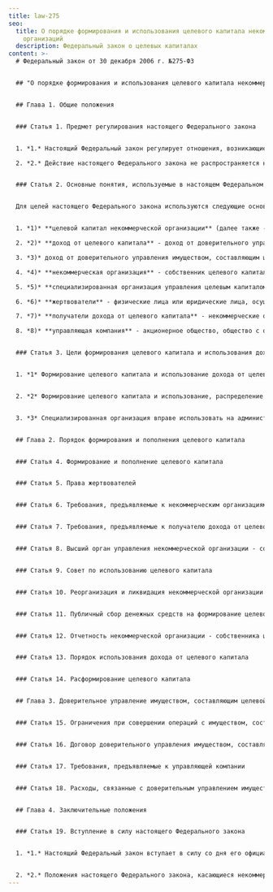 ```yaml
---
title: law-275
seo:
  title: О порядке формирования и использования целевого капитала некоммерческих
    организаций
  description: Федеральный закон о целевых капиталах
content: >-
  # Федеральный закон от 30 декабря 2006 г. №275-ФЗ 


  ## "О порядке формирования и использования целевого капитала некоммерческих организаций"


  ## Глава 1. Общие положения


  ### Статья 1. Предмет регулирования настоящего Федерального закона


  1. *1.* Настоящий Федеральный закон регулирует отношения, возникающие при формировании, пополнении и расформировании целевого капитала некоммерческих организаций, при доверительном управлении имуществом, составляющим целевой капитал некоммерческих организаций, при использовании доходов, полученных от доверительного управления имуществом, составляющим целевой капитал некоммерческих организаций, а также определяет особенности правового положения некоммерческих организаций, формирующих целевой капитал. Особенности формирования целевого капитала некоммерческих организаций за счет бюджетных средств и особенности доверительного управления им в этом случае могут устанавливаться иными федеральными законами.

  2. *2.* Действие настоящего Федерального закона не распространяется на отношения, связанные с получением некоммерческими организациями пожертвований, а также с приносящей доход деятельностью некоммерческих организаций, если некоммерческие организации не формируют целевой капитал.


  ### Статья 2. Основные понятия, используемые в настоящем Федеральном законе


  Для целей настоящего Федерального закона используются следующие основные понятия:


  1. *1)* **целевой капитал некоммерческой организации** (далее также - целевой капитал) - часть имущества некоммерческой организации, которая формируется и пополняется за счет пожертвований, внесенных в порядке и в целях, которые предусмотрены настоящим Федеральным законом, и (или) за счет имущества, полученного по завещанию, а также за счет неиспользованного дохода от доверительного управления указанным имуществом и передана некоммерческой организацией в доверительное управление управляющей компании в целях получения дохода, используемого для финансирования уставной деятельности такой некоммерческой организации или иных некоммерческих организаций, в порядке, установленном настоящим Федеральным законом;

  2. *2)* **доход от целевого капитала** - доход от доверительного управления имуществом, составляющим целевой капитал, а также часть имущества, составляющего целевой капитал, определяемая в соответствии с настоящим Федеральным законом, которые передаются получателям дохода от целевого капитала;

  3. *3)* доход от доверительного управления имуществом, составляющим целевой капитал, - сумма, определяемая как увеличение стоимости чистых активов в результате доверительного управления имуществом, составляющим целевой капитал, за отчетный период;

  4. *4)* **некоммерческая организация** - собственник целевого капитала - некоммерческая организация, созданная в организационно-правовой форме фонда, автономной некоммерческой организации, общественной организации, общественного фонда или религиозной организации;

  5. *5)* **специализированная организация управления целевым капиталом** (далее - специализированная организация) - некоммерческая организация - собственник целевого капитала, созданная в организационно-правовой форме фонда исключительно для формирования целевого капитала, использования, распределения дохода от целевого капитала в пользу иных получателей дохода от целевого капитала в порядке, предусмотренном настоящим Федеральным законом;

  6. *6)* **жертвователи** - физические лица или юридические лица, осуществляющие пожертвования некоммерческим организациям, предусмотренным настоящим Федеральным законом, на формирование или пополнение целевого капитала посредством передачи в собственность некоммерческих организаций денежных средств, ценных бумаг, недвижимого имущества;

  7. *7)* **получатели дохода от целевого капитала** - некоммерческие организации, за исключением государственных корпораций, политических партий и общественных движений. Получателем дохода от целевого капитала некоммерческой организации - собственника целевого капитала, не являющейся специализированной организацией, является только данная некоммерческая организация;

  8. *8)* **управляющая компания** - акционерное общество, общество с ограниченной (дополнительной) ответственностью, созданные в соответствии с законодательством Российской Федерации и имеющие лицензию на осуществление деятельности по управлению ценными бумагами или лицензию на осуществление деятельности по управлению инвестиционными фондами, паевыми инвестиционными фондами и негосударственными пенсионными фондами.


  ### Статья 3. Цели формирования целевого капитала и использования дохода от целевого капитала


  1. *1* Формирование целевого капитала и использование дохода от целевого капитала могут осуществляться в целях использования в сфере образования, науки, здравоохранения, культуры, физической культуры и спорта (за исключением профессионального спорта), искусства, архивного дела, социальной помощи (поддержки), охраны окружающей среды, оказания гражданам бесплатной юридической помощи и осуществления их правового просвещения, функционирования общероссийского обязательного общедоступного телеканала общественного телевидения, а также в целях, предусмотренных Федеральным законом от 11 августа 1995 года N 135-ФЗ "О благотворительной деятельности и добровольчестве (волонтерстве)".


  2. *2* Формирование целевого капитала и использование, распределение дохода от целевого капитала на иные цели, за исключением предусмотренных настоящей статьей целей, не допускаются.


  3. *3* Специализированная организация вправе использовать на административно-управленческие расходы, связанные с формированием и пополнением целевого капитала, с осуществлением деятельности, финансируемой за счет дохода от целевого капитала, не более 15 процентов суммы дохода от доверительного управления имуществом, составляющим целевой капитал, или не более 10 процентов суммы поступившего за отчетный год дохода от целевого капитала. Такими расходами являются, в частности, оплата аренды помещений, зданий и сооружений, расходы на приобретение основных средств и расходных материалов, расходы на проведение аудита, выплату заработной платы работникам некоммерческой организации, расходы на управление некоммерческой организацией или ее отдельными структурными подразделениями, расходы на приобретение услуг по управлению некоммерческой организацией или ее отдельными структурными подразделениями.


  ## Глава 2. Порядок формирования и пополнения целевого капитала


  ### Статья 4. Формирование и пополнение целевого капитала


  ### Статья 5. Права жертвователей


  ### Статья 6. Требования, предъявляемые к некоммерческим организациям - собственникам целевого капитала


  ### Статья 7. Требования, предъявляемые к получателю дохода от целевого капитала


  ### Статья 8. Высший орган управления некоммерческой организации - собственника целевого капитала


  ### Статья 9. Совет по использованию целевого капитала


  ### Статья 10. Реорганизация и ликвидация некоммерческой организации - собственника целевого капитала


  ### Статья 11. Публичный сбор денежных средств на формирование целевого капитала и его пополнение


  ### Статья 12. Отчетность некоммерческой организации - собственника целевого капитала


  ### Статья 13. Порядок использования дохода от целевого капитала


  ### Статья 14. Расформирование целевого капитала


  ## Глава 3. Доверительное управление имуществом, составляющим целевой капитал


  ### Статья 15. Ограничения при совершении операций с имуществом, составляющим целевой капитал


  ### Статья 16. Договор доверительного управления имуществом, составляющим целевой капитал


  ### Статья 17. Требования, предъявляемые к управляющей компании


  ### Статья 18. Расходы, связанные с доверительным управлением имуществом, составляющим целевой капитал, и вознаграждение управляющей компании


  ## Глава 4. Заключительные положения


  ### Статья 19. Вступление в силу настоящего Федерального закона


  1. *1.* Настоящий Федеральный закон вступает в силу со дня его официального опубликования.


  2. *2.* Положения настоящего Федерального закона, касающиеся некоммерческих организаций - собственников целевого капитала, не являющихся специализированными организациями, применяются со дня установления Правительством Российской Федерации перечня видов платной деятельности, которую вправе осуществлять некоммерческие организации - собственники целевого капитала.
---
```

